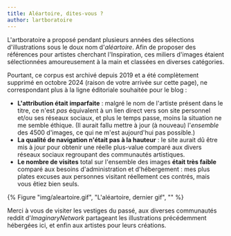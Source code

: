 ```yaml
---
title: Aléartoire, dites-vous ? 
author: lartboratoire
---
```


L'artboratoire a proposé pendant plusieurs années des sélections d'illustrations sous le doux nom d'*aléartoire*. Afin de proposer des références pour artistes cherchant l'Inspiration, ces miliers d'images étaient sélectionnées amoureusement à la main et classées en diverses catégories.

Pourtant, ce corpus est archivé depuis 2019 et a été complètement supprimé en octobre 2024 (raison de votre arrivée sur cette page), ne correspondant plus à la ligne éditoriale souhaitée pour le blog :
- **L'attribution était imparfaite** : malgré le nom de l'artiste présent dans le titre, ce n'est *pas* équivalent à un lien direct vers son site personnel et/ou ses réseaux sociaux, et plus le temps passe, moins la situation ne me semble éthique. (Il aurait fallu mettre à jour (à nouveau) l'*ensemble* des 4500 d'images, ce qui ne m'est aujourd'hui pas possible.)
- **La qualité de navigation n'était pas à la hauteur** : le site aurait dû être mis à jour pour obtenir une réelle plus-value comparé aux divers réseaux sociaux regroupant des communautés artistiques. 
- **Le nombre de visites** total sur l'ensemble des images **était très faible** comparé aux besoins d'administration et d'hébergement : mes plus plates excuses aux personnes visitant réellement ces contrés, mais vous êtiez bien seuls.

{% Figure "img/aleartoire.gif", "L'aléartoire, dernier gif", "" %}

Merci à vous de visiter les vestiges du passé, aux diverses communautés reddit d'*ImaginaryNetwork* partageant les illustrations précédemment hébergées ici, et enfin aux artistes pour leurs créations.

